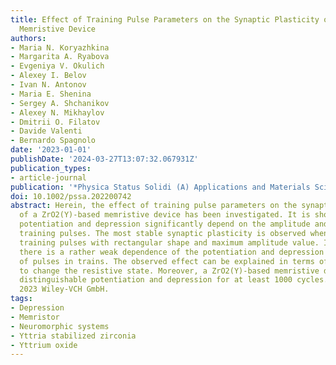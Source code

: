 ```yaml
---
title: Effect of Training Pulse Parameters on the Synaptic Plasticity of a ZrO2(Y)-Based
  Memristive Device
authors:
- Maria N. Koryazhkina
- Margarita A. Ryabova
- Evgeniya V. Okulich
- Alexey I. Belov
- Ivan N. Antonov
- Maria E. Shenina
- Sergey A. Shchanikov
- Alexey N. Mikhaylov
- Dmitrii O. Filatov
- Davide Valenti
- Bernardo Spagnolo
date: '2023-01-01'
publishDate: '2024-03-27T13:07:32.067931Z'
publication_types:
- article-journal
publication: '*Physica Status Solidi (A) Applications and Materials Science*'
doi: 10.1002/pssa.202200742
abstract: Herein, the effect of training pulse parameters on the synaptic plasticity
  of a ZrO2(Y)-based memristive device has been investigated. It is shown that the
  potentiation and depression significantly depend on the amplitude and shape of the
  training pulses. The most stable synaptic plasticity is observed when considering
  training pulses with rectangular shape and maximum amplitude value. In contrast,
  there is a rather weak dependence of the potentiation and depression on the number
  of pulses in trains. The observed effect can be explained in terms of the work required
  to change the resistive state. Moreover, a ZrO2(Y)-based memristive device exhibits
  distinguishable potentiation and depression for at least 1000 cycles. o̧pyright
  2023 Wiley-VCH GmbH.
tags:
- Depression
- Memristor
- Neuromorphic systems
- Yttria stabilized zirconia
- Yttrium oxide
---
```


